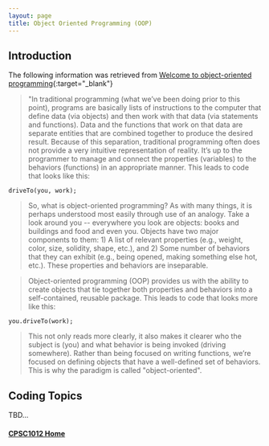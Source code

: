 ```yaml
---
layout: page
title: Object Oriented Programming (OOP)
---
```

## Introduction
The following information was retrieved from [Welcome to object-oriented programming](https://www.learncpp.com/cpp-tutorial/welcome-to-object-oriented-programming/){:target="_blank"}

> "In traditional programming (what we’ve been doing prior to this point), programs are basically lists of instructions to the computer that define data (via objects) and then work with that data (via statements and functions). Data and the functions that work on that data are separate entities that are combined together to produce the desired result. Because of this separation, traditional programming often does not provide a very intuitive representation of reality. It’s up to the programmer to manage and connect the properties (variables) to the behaviors (functions) in an appropriate manner. This leads to code that looks like this:

```
driveTo(you, work);
```

> So, what is object-oriented programming? As with many things, it is perhaps understood most easily through use of an analogy. Take a look around you -- everywhere you look are objects: books and buildings and food and even you. Objects have two major components to them: 1) A list of relevant properties (e.g., weight, color, size, solidity, shape, etc.), and 2) Some number of behaviors that they can exhibit (e.g., being opened, making something else hot, etc.). These properties and behaviors are inseparable.

> Object-oriented programming (OOP) provides us with the ability to create objects that tie together both properties and behaviors into a self-contained, reusable package. This leads to code that looks more like this:

```
you.driveTo(work);
```

> This not only reads more clearly, it also makes it clearer who the subject is (you) and what behavior is being invoked (driving somewhere). Rather than being focused on writing functions, we’re focused on defining objects that have a well-defined set of behaviors. This is why the paradigm is called "object-oriented".

## Coding Topics
TBD...

#### [CPSC1012 Home](../)